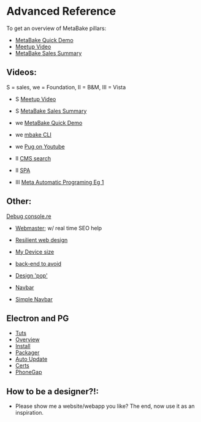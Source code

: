 
# Advanced Reference



To get an overview of MetaBake pillars:

- [MetaBake Quick Demo](http://youtu.be/WyCdSFTUIvM)
- <a href='http://vimeo.com/282034037' target='_blank'>Meetup Video</a>
- [MetaBake Sales Summary](http://www.youtube.com/watch?v=OK-cJNSkQII)



## Videos:
S = sales, we = Foundation, II = B&M, III = Vista
- S <a href='http://vimeo.com/282034037' target='_blank'>Meetup Video</a>
- S [MetaBake Sales Summary](http://www.youtube.com/watch?v=OK-cJNSkQII)

- we [MetaBake Quick Demo](http://youtu.be/WyCdSFTUIvM)
- we [mbake CLI](http://youtu.be/-KkPfAnEXyk)
- we [Pug on Youtube](http://youtube.com/watch?v=wzAWI9h3q18)

- II [CMS search](http://www.youtube.com/watch?v=-4i9_SYyTOo)
- II [SPA](http://youtu.be/LHFjjDPlU3A)
- III [Meta Automatic Programing Eg 1 ](http://youtube.com/watch?v=c4mWhefhOoQ)


## Other:

[Debug console.re](http://console.re)
- [Webmaster](https://www.google.com/webmasters); w/ real time SEO help

- [Resilient web design](https://resilientwebdesign.com/introduction)
- [My Device size](https://www.mydevice.io)
- [back-end to avoid](https://engineering.videoblocks.com/web-architecture-101-a3224e126947?gi=8a9df433a15f)

- [Design 'pop'](https://medium.com/@erikdkennedy/7-rules-for-creating-gorgeous-ui-part-2-430de537ba96)


- [Navbar](http://github.com/thednp/navbar.js/)
- [Simple Navbar](http://www.w3schools.com/css/css_navbar.asp)



## Electron and PG
- [Tuts](https://electronjs.org/docs/tutorial)
- [Overview](https://blog.dcpos.ch/how-to-make-your-electron-app-sexy)
- [Install](https://github.com/electron/windows-installer)
- [Packager](https://www.christianengvall.se/electron-packager-tutorial/)
- [Auto Update](https://medium.com/heresy-dev/auto-updating-apps-for-windows-and-osx-using-electron-the-complete-guide-4aa7a50b904c)
- [Certs](https://hackernoon.com/electron-on-the-appstore-pain-tears-iii-ship-it-a8c6bb141ece)
- [PhoneGap](http://docs.phonegap.com/references/phonegap-cli/create/)

## How to be a designer?!:
- Please show me a website/webapp you like?
The end, now use it as an inspiration.

